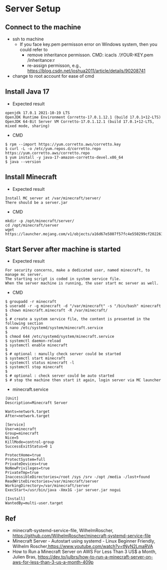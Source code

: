 # Server Setup

## Connect to the machine
* ssh to machine
  * If you face key.pem permisson error on Windows system, then you could refer to 
    * remove inheritance permisson. CMD: icacls .\YOUR-KEY.pem /inheritance:r
    * re-assign permisson, e.g., https://blog.csdn.net/joshua2011/article/details/90208741 
* change to root account for ease of cmd

## Install Java 17
* Expected result
```
openjdk 17.0.1 2021-10-19 LTS
OpenJDK Runtime Environment Corretto-17.0.1.12.1 (build 17.0.1+12-LTS)
OpenJDK 64-Bit Server VM Corretto-17.0.1.12.1 (build 17.0.1+12-LTS, mixed mode, sharing)
```

* CMD
```
$ rpm --import https://yum.corretto.aws/corretto.key
$ curl -L -o /etc/yum.repos.d/corretto.repo https://yum.corretto.aws/corretto.repo
$ yum install -y java-17-amazon-corretto-devel.x86_64
$ java --version
```

## Install Minecraft
* Expected result
```
Install MC server at /var/minecraft/server/
There should be a server.jar
```
* CMD
```
mkdir -p /opt/minecraft/server/
cd /opt/minecraft/server
wget https://launcher.mojang.com/v1/objects/a16d67e5807f57fc4e550299cf20226194497dc2/server.jar
```

## Start Server after machine is started
* Expected result
```
For security concerns, make a dedicated user, named minecraft, to manage mc server.
The starting script is coded in system service file.
When the server machine is running, the user start mc server as well.
```
* CMD
```
$ groupadd -r minecraft
$ useradd -r -g minecraft -d "/var/minecraft" -s "/bin/bash" minecraft
$ chown minecraft.minecraft -R /var/minecraft/
$ 
$ # create a system service file, the content is presented in the following section
$ nano /etc/systemd/system/minecraft.service
$ 
$ chmod 644 /etc/systemd/system/minecraft.service
$ systemctl daemon-reload
$ systemctl enable minecraft
$ 
$ # optional : manully check server could be started
$ systemctl start minecraft
$ systemctl status minecraft -l
$ systemctl stop minecraft
$
$ # optional : check server could be auto started
$ # stop the machine then start it again, login server via MC launcher
```

* minecraft.service
```
[Unit]
Description=Minecraft Server

Wants=network.target
After=network.target

[Service]
User=minecraft
Group=minecraft
Nice=5
KillMode=control-group
SuccessExitStatus=0 1

ProtectHome=true
ProtectSystem=full
PrivateDevices=true
NoNewPrivileges=true
PrivateTmp=true
InaccessibleDirectories=/root /sys /srv -/opt /media -/lost+found
ReadWriteDirectories=/var/minecraft/server
WorkingDirectory=/var/minecraft/server
ExecStart=/usr/bin/java -Xmx1G -jar server.jar nogui

[Install]
WantedBy=multi-user.target
```

## Ref
* minecraft-systemd-service-file, WilhelmRoscher, https://github.com/WilhelmRoscher/minecraft-systemd-service-file
* Minecraft Server - Autostart using systemd - Linux Beginner Friendly, Wilhelm Roscher,https://www.youtube.com/watch?v=tNyN2LmaRVA
* How to Run a Minecraft Server on AWS For Less Than 3 US$ a Month, Julien Bras, https://dev.to/julbrs/how-to-run-a-minecraft-server-on-aws-for-less-than-3-us-a-month-409p
